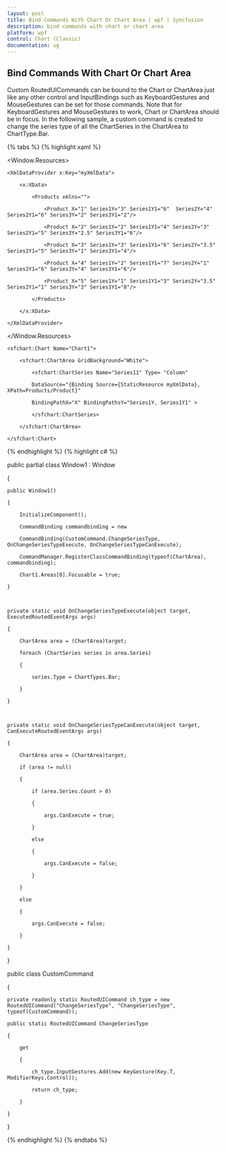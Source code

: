 ```yaml
---
layout: post
title: Bind Commands With Chart Or Chart Area | wpf | Syncfusion
description: bind commands with chart or chart area
platform: wpf
control: Chart (Classic)
documentation: ug
---
```


## Bind Commands With Chart Or Chart Area

Custom RoutedUICommands can be bound to the Chart or ChartArea just like any other control and InputBindings such as KeyboardGestures and MouseGestures can be set for those commands. Note that for KeyboardGestures and MouseGestures to work, Chart or ChartArea should be in focus. In the following sample, a custom command is created to change the series type of all the ChartSeries in the ChartArea to ChartType.Bar.

{% tabs %}
{% highlight xaml %}

<Window.Resources>

    <XmlDataProvider x:Key="myXmlData">

        <x:XData>

            <Products xmlns="">

                <Product X="1" Series1Y="3" Series1Y1="6"  Series2Y="4" Series2Y1="6" Series3Y="2" Series3Y1="2"/>

                <Product X="2" Series1Y="2" Series1Y1="4" Series2Y="3" Series2Y1="5" Series3Y="2.5" Series3Y1="6"/>

                <Product X="3" Series1Y="3" Series1Y1="6" Series2Y="3.5" Series2Y1="5" Series3Y="1" Series3Y1="4"/>

                <Product X="4" Series1Y="2" Series1Y1="7" Series2Y="1" Series2Y1="6" Series3Y="4" Series3Y1="6"/>

                <Product X="5" Series1Y="1" Series1Y1="3" Series2Y="3.5" Series2Y1="1" Series3Y="3" Series3Y1="8"/>

            </Products>

        </x:XData>

    </XmlDataProvider>

</Window.Resources>



<Grid>

    <sfchart:Chart Name="Chart1">

        <sfchart:ChartArea GridBackground="White">

            <sfchart:ChartSeries Name="Series11" Type= "Column"

            DataSource="{Binding Source={StaticResource myXmlData}, XPath=Products/Product}"

            BindingPathX="X" BindingPathsY="Series1Y, Series1Y1" >

            </sfchart:ChartSeries>

        </sfchart:ChartArea>

    </sfchart:Chart>

</Grid>

{% endhighlight  %}
{% highlight c# %}

public partial class Window1 : Window

{

    public Window1()

    {

        InitializeComponent();

        CommandBinding commandbinding = new

        CommandBinding(CustomCommand.ChangeSeriesType, OnChangeSeriesTypeExecute, OnChangeSeriesTypeCanExecute);

        CommandManager.RegisterClassCommandBinding(typeof(ChartArea), commandbinding);

        Chart1.Areas[0].Focusable = true;

    }



    private static void OnChangeSeriesTypeExecute(object target, ExecutedRoutedEventArgs args)

    {

        ChartArea area = (ChartArea)target;

        foreach (ChartSeries series in area.Series)

        {

            series.Type = ChartTypes.Bar;

        }

    }



    private static void OnChangeSeriesTypeCanExecute(object target, CanExecuteRoutedEventArgs args)

    {

        ChartArea area = (ChartArea)target;

        if (area != null)

        {

            if (area.Series.Count > 0)

            {

                args.CanExecute = true;

            }

            else

            {

                args.CanExecute = false;

            }

        }

        else

        {

            args.CanExecute = false;

        }

    }

}

public class CustomCommand

{

    private readonly static RoutedUICommand ch_type = new RoutedUICommand("ChangeSeriesType", "ChangeSeriesType", typeof(CustomCommand));

    public static RoutedUICommand ChangeSeriesType

    {

        get

        {

            ch_type.InputGestures.Add(new KeyGesture(Key.T, ModifierKeys.Control));

            return ch_type;

        }

    }

}

{% endhighlight  %}
{% endtabs %}